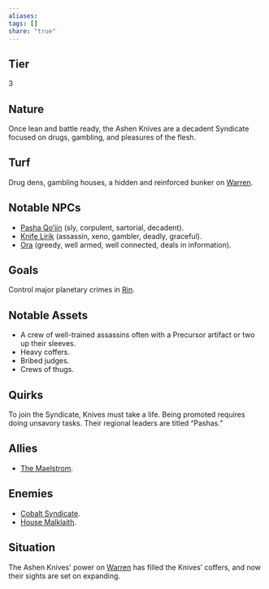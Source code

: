 ```yaml
---
aliases: 
tags: []
share: "true"
---
```

## Tier

3

## Nature

Once lean and battle ready, the Ashen Knives are a decadent Syndicate focused on drugs, gambling, and pleasures of the flesh.

## Turf

Drug dens, gambling houses, a hidden and reinforced bunker on [Warren](../Procyon/Rin/Warren.md).

## Notable NPCs

- [Pasha Qo’iin](Pasha%20Qo%E2%80%99iin.md) (sly, corpulent, sartorial, decadent).
- [Knife Lirik](Knife%20Lirik.md) (assassin, xeno, gambler, deadly, graceful).
- [Ora](../Characters/Ora.md) (greedy, well armed, well connected, deals in information).


## Goals

Control major planetary crimes in [Rin](../Procyon/Rin/index.md).

## Notable Assets

- A crew of well-trained assassins often with a Precursor artifact or two up their sleeves.
- Heavy coffers.
- Bribed judges.
- Crews of thugs.


## Quirks

To join the Syndicate, Knives must take a life. Being promoted requires doing unsavory tasks. Their regional leaders are titled “Pashas.”

## Allies

- [The Maelstrom](./The%20Maelstrom.md).


## Enemies

- [Cobalt Syndicate](./Cobalt%20Syndicate.md).
- [House Malklaith](./House%20Malklaith.md).


## Situation

The Ashen Knives' power on [Warren](../Procyon/Rin/Warren.md) has filled the Knives’ coffers, and now their sights are set on expanding.
